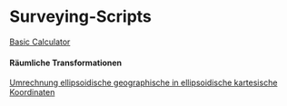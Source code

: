 # Surveying-Scripts

[Basic Calculator](https://sschoppenhauer.github.io/Surveying-Scripts/Rechner.html)

#### Räumliche Transformationen 
[Umrechnung ellipsoidische geographische in ellipsoidische kartesische Koordinaten](https://sschoppenhauer.github.io/Surveying-Scripts/Umrechnung_Geographisch-Kartesisch.html)
